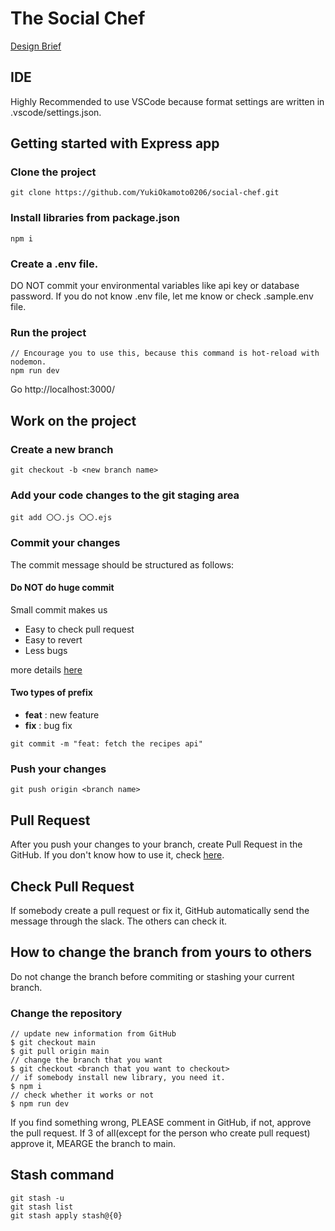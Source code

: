 # The Social Chef
[Design Brief](https://docs.google.com/document/d/1XavWZOlGL7jBrrykMamLBcF5EM_BlJkfgyi-KXZl2t8/edit)

## IDE
Highly Recommended to use VSCode because format settings are written in .vscode/settings.json.

## Getting started with Express app

### Clone the project
```
git clone https://github.com/YukiOkamoto0206/social-chef.git
```

### Install libraries from package.json
```
npm i
```

### Create a .env file.
DO NOT commit your environmental variables like api key or database password. If you do not know .env file, let me know or check .sample.env file.

### Run the project
```
// Encourage you to use this, because this command is hot-reload with nodemon.
npm run dev
```
Go http://localhost:3000/

## Work on the project

### Create a new branch

```
git checkout -b <new branch name>
```

### Add your code changes to the git staging area
```
git add 〇〇.js 〇〇.ejs
```

### Commit your changes
The commit message should be structured as follows:
#### Do NOT do huge commit
Small commit makes us
- Easy to check pull request
- Easy to revert
- Less bugs

more details [here](https://betterprogramming.pub/why-you-should-write-small-git-commits-c9a042737aa6)

#### Two types of prefix
- **feat** : new feature
- **fix** : bug fix
```
git commit -m "feat: fetch the recipes api"
```

### Push your changes
```
git push origin <branch name>
```

## Pull Request
After you push your changes to your branch, create Pull Request in the GitHub. If you don't know how to use it, check [here](https://docs.github.com/en/pull-requests/collaborating-with-pull-requests/proposing-changes-to-your-work-with-pull-requests/creating-a-pull-request?tool=webui).

## Check Pull Request
If somebody create a pull request or fix it, GitHub automatically send the message through the slack. The others can check it.

## How to change the branch from yours to others
Do not change the branch before commiting or stashing your current branch.

### Change the repository
```
// update new information from GitHub
$ git checkout main
$ git pull origin main
// change the branch that you want
$ git checkout <branch that you want to checkout>
// if somebody install new library, you need it.
$ npm i
// check whether it works or not
$ npm run dev
```

If you find something wrong, PLEASE comment in GitHub, if not, approve the pull request. If 3 of all(except for the person who create pull request) approve it, MEARGE the branch to main.

## Stash command
```
git stash -u
git stash list
git stash apply stash@{0}

```

